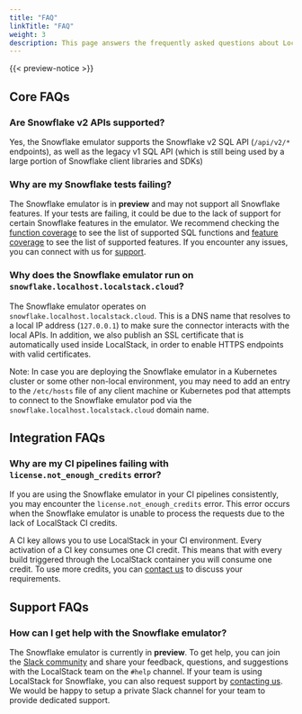 ```yaml
---
title: "FAQ"
linkTitle: "FAQ"
weight: 3
description: This page answers the frequently asked questions about LocalStack for Snowflake
---
```


{{< preview-notice >}}

## Core FAQs

### Are Snowflake v2 APIs supported?

Yes, the Snowflake emulator supports the Snowflake v2 SQL API (`/api/v2/*` endpoints), as well as the legacy v1 SQL API (which is still being used by a large portion of Snowflake client libraries and SDKs) 

### Why are my Snowflake tests failing?

The Snowflake emulator is in **preview** and may not support all Snowflake features. If your tests are failing, it could be due to the lack of support for certain Snowflake features in the emulator. We recommend checking the [function coverage](https://snowflake.localstack.cloud/references/coverage-functions/) to see the list of supported SQL functions and [feature coverage](https://snowflake.localstack.cloud/references/coverage-features/) to see the list of supported features. If you encounter any issues, you can connect with us for [support](#support-faqs).

### Why does the Snowflake emulator run on `snowflake.localhost.localstack.cloud`?

The Snowflake emulator operates on `snowflake.localhost.localstack.cloud`. This is a DNS name that resolves to a local IP address (`127.0.0.1`) to make sure the connector interacts with the local APIs. In addition, we also publish an SSL certificate that is automatically used inside LocalStack, in order to enable HTTPS endpoints with valid certificates.

Note: In case you are deploying the Snowflake emulator in a Kubernetes cluster or some other non-local environment, you may need to add an entry to the `/etc/hosts` file of any client machine or Kubernetes pod that attempts to connect to the Snowflake emulator pod via the `snowflake.localhost.localstack.cloud` domain name.

## Integration FAQs

### Why are my CI pipelines failing with `license.not_enough_credits` error?

If you are using the Snowflake emulator in your CI pipelines consistently, you may encounter the `license.not_enough_credits` error. This error occurs when the Snowflake emulator is unable to process the requests due to the lack of LocalStack CI credits.

A CI key allows you to use LocalStack in your CI environment. Every activation of a CI key consumes one CI credit. This means that with every build triggered through the LocalStack container you will consume one credit. To use more credits, you can [contact us](https://localstack.cloud/contact) to discuss your requirements.

## Support FAQs

### How can I get help with the Snowflake emulator?

The Snowflake emulator is currently in **preview**. To get help, you can join the [Slack community](https://localstack.cloud/slack) and share your feedback, questions, and suggestions with the LocalStack team on the `#help` channel. If your team is using LocalStack for Snowflake, you can also request support by [contacting us](https://localstack.cloud/contact). We would be happy to setup a private Slack channel for your team to provide dedicated support.
